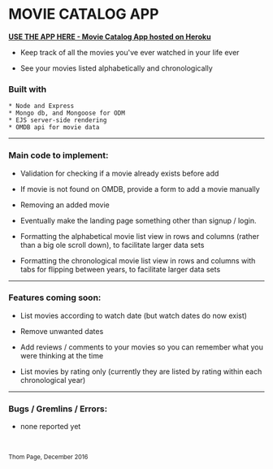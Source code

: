 # MOVIE CATALOG APP

[**USE THE APP HERE - Movie Catalog App hosted on Heroku**](https://movie-catalog-app.herokuapp.com)

* Keep track of all the movies you've ever watched in your life ever

* See your movies listed alphabetically and chronologically


### Built with
	* Node and Express
	* Mongo db, and Mongoose for ODM
	* EJS server-side rendering
	* OMDB api for movie data

----
### Main code to implement:

- Validation for checking if a movie already exists before add

- If movie is not found on OMDB, provide a form to add a movie manually

- Removing an added movie

- Eventually make the landing page something other than signup / login.

- Formatting the alphabetical movie list view in rows and columns (rather than a big ole scroll down), to facilitate larger data sets

- Formatting the chronological movie list view in rows and columns with tabs for flipping between years, to facilitate larger data sets

----
### Features coming soon:

* List movies according to watch date (but watch dates do now exist)

* Remove unwanted dates

* Add reviews / comments to your movies so you can remember what you were thinking at the time

* List movies by rating only (currently they are listed by rating within each chronological year)

----
### Bugs / Gremlins / Errors:

* none reported yet

<br>


<small>Thom Page, December 2016</small>
